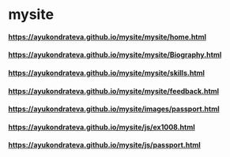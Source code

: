 # mysite
#### https://ayukondrateva.github.io/mysite/mysite/home.html
#### https://ayukondrateva.github.io/mysite/mysite/Biography.html
#### https://ayukondrateva.github.io/mysite/mysite/skills.html
#### https://ayukondrateva.github.io/mysite/mysite/feedback.html
#### https://ayukondrateva.github.io/mysite/images/passport.html

#### https://ayukondrateva.github.io/mysite/js/ex1008.html
#### https://ayukondrateva.github.io/mysite/js/passport.html

